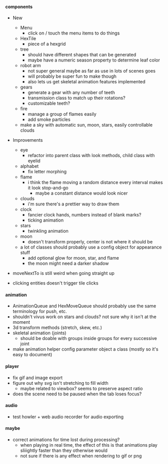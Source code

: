 #### components

* New

  * Menu
    * click on / touch the menu items to do things
  * HexTile
    * piece of a hexgrid
  * tree
    * should have different shapes that can be generated
    * maybe have a numeric season property to determine leaf color
  * robot arm
    * not super general maybe as far as use in lots of scenes goes
    * will probably be super fun to make though
    * also lets us get skeletal animation features implemented
  * gears
    * generate a gear with any number of teeth
    * transmission class to match up their rotations?
    * customizable teeth?
  * fire
    * manage a group of flames easily
    * add smoke particles
  * make a sky with automatic sun, moon, stars, easily controllable clouds
  
* Improvements

  * eye
    * refactor into parent class with look methods, child class with eyelid
  * alphabet
    * fix letter morphing
  * flame
    * i think the flame moving a random distance every interval makes it look stop-and-go
      * maybe a constant distance would look nicer
  * clouds
    * i'm sure there's a prettier way to draw them
  * clock
    * fancier clock hands, numbers instead of blank marks?
    * ticking animation
  * stars
    * twinkling animation
  * moon
    * doesn't transform properly, center is not where it should be
  * a lot of classes should probably use a config object for appearance stuff
    * add optional glow for moon, star, and flame
    * the moon might need a darker shadow
  
* moveNextTo is still weird when going straight up
* clicking entities doesn't trigger tile clicks

#### animation
* AnimationQueue and HexMoveQueue should probably use the same terminology for push, etc.
* shouldn't vivus work on stars and clouds? not sure why it isn't at the moment
* 3d transform methods (stretch, skew, etc.)
* skeletal animation (joints)
  * should be doable with groups inside groups for every successive joint
* make animation helper config parameter object a class (mostly so it's easy to document)

#### player
* fix gif and image export
* figure out why svg isn't stretching to fill width
  * maybe related to viewbox? seems to preserve aspect ratio
* does the scene need to be paused when the tab loses focus?

#### audio
* test howler + web audio recorder for audio exporting

#### maybe
* correct animations for time lost during processing?
  * when playing in real time, the effect of this is that animations play sliiightly faster than they otherwise would
  * not sure if there is any effect when rendering to gif or png
